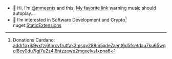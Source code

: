 - 👋 Hi, I’m [@mmeents](https://www.linkedin.com/in/mmeents/) and this, [My favorite link](https://mmeents.github.io/BigCryptoChart.html?tvwidgetsymbol=BITTREX%3AADABTC) warning music should autoplay...  
- 👀 I’m interested in Software Development and Crypto[^1] nuget:[StaticExtensions](https://www.nuget.org/packages/StaticExtensions/)
[^1]: Donations Cardano: [addr1qxjk9yxfzj6tnrcvfrutfak2msqy288m5xde7aent6d5fsetdau7ku65wgql8cy0du7lgj7u2z4l6ntzzewp2mgxelvsfxpna6](https://cexplorer.io/address/addr1qxjk9yxfzj6tnrcvfrutfak2msqy288m5xde7aent6d5fsetdau7ku65wgql8cy0du7lgj7u2z4l6ntzzewp2mgxelvsfxpna6) 

